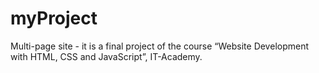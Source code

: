 # myProject

Multi-page site - it is a final project of the course “Website Development with HTML, CSS and JavaScript”, IT-Academy.
